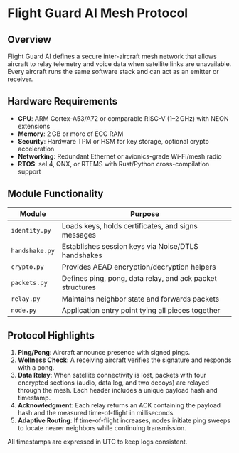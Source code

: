 # Flight Guard AI Mesh Protocol

## Overview

Flight Guard AI defines a secure inter-aircraft mesh network that allows aircraft to relay
telemetry and voice data when satellite links are unavailable. Every aircraft runs the
same software stack and can act as an emitter or receiver.

## Hardware Requirements

- **CPU**: ARM Cortex-A53/A72 or comparable RISC-V (1–2 GHz) with NEON extensions
- **Memory**: 2 GB or more of ECC RAM
- **Security**: Hardware TPM or HSM for key storage, optional crypto acceleration
- **Networking**: Redundant Ethernet or avionics-grade Wi-Fi/mesh radio
- **RTOS**: seL4, QNX, or RTEMS with Rust/Python cross-compilation support

## Module Functionality

| Module          | Purpose |
|-----------------|---------|
| `identity.py`   | Loads keys, holds certificates, and signs messages |
| `handshake.py`  | Establishes session keys via Noise/DTLS handshakes |
| `crypto.py`     | Provides AEAD encryption/decryption helpers |
| `packets.py`    | Defines ping, pong, data relay, and ack packet structures |
| `relay.py`      | Maintains neighbor state and forwards packets |
| `node.py`       | Application entry point tying all pieces together |

## Protocol Highlights

1. **Ping/Pong**: Aircraft announce presence with signed pings.
2. **Wellness Check**: A receiving aircraft verifies the signature and responds with a pong.
3. **Data Relay**: When satellite connectivity is lost, packets with four encrypted sections
   (audio, data log, and two decoys) are relayed through the mesh. Each header includes a
   unique payload hash and timestamp.
4. **Acknowledgment**: Each relay returns an ACK containing the payload hash and the
   measured time-of-flight in milliseconds.
5. **Adaptive Routing**: If time-of-flight increases, nodes initiate ping sweeps to locate
   nearer neighbors while continuing transmission.

All timestamps are expressed in UTC to keep logs consistent.
